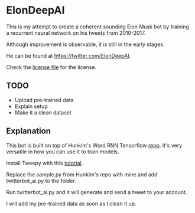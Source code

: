 # ElonDeepAI

This is my attempt to create a coherent sounding Elon Musk bot by training a recurrent neural network on his tweets from 2010-2017. 

Although improvement is observable, it is still in the early stages.

He can be found at https://twitter.com/ElonDeepAI.

Check the [license file](https://github.com/skiman6010/ElonDeepAI/blob/master/license.txt) for the license.


## TODO
- Upload pre-trained data
- Explain setup
- Make it a clean dataset

## Explanation
This bot is built on top of Hunkim's Word RNN Tensorflow [repo](https://github.com/hunkim/word-rnn-tensorflow). It's very versatile in how you can use it to train models. 

Install Tweepy with this [tutorial](https://www.digitalocean.com/community/tutorials/how-to-create-a-twitterbot-with-python-3-and-the-tweepy-library).

Replace the sample.py from Hunkim's repo with mine and add twitterbot_ai.py to the folder. 

Run twitterbot_ai.py and it will generate and send a tweet to your account.

I will add my pre-trained data as soon as I clean it up.
